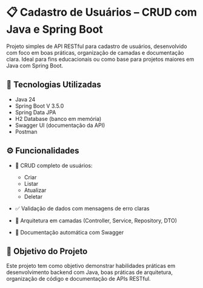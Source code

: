 # 📋 Cadastro de Usuários – CRUD com Java e Spring Boot

Projeto simples de API RESTful para cadastro de usuários, desenvolvido com foco em boas práticas, organização de camadas e documentação clara. Ideal para fins educacionais ou como base para projetos maiores em Java com Spring Boot.

## 🚀 Tecnologias Utilizadas

- Java 24  
- Spring Boot V 3.5.0 
- Spring Data JPA  
- H2 Database (banco em memória)  
- Swagger UI (documentação da API)
- Postman

## ⚙️ Funcionalidades

- 🔄 CRUD completo de usuários:
  - Criar
  - Listar
  - Atualizar
  - Deletar

- ✅ Validação de dados com mensagens de erro claras
- 🧱 Arquitetura em camadas (Controller, Service, Repository, DTO)
- 📄 Documentação automática com Swagger

## 📌 Objetivo do Projeto
Este projeto tem como objetivo demonstrar habilidades práticas em desenvolvimento backend com Java, boas práticas de arquitetura, organização de código e documentação de APIs RESTful.

